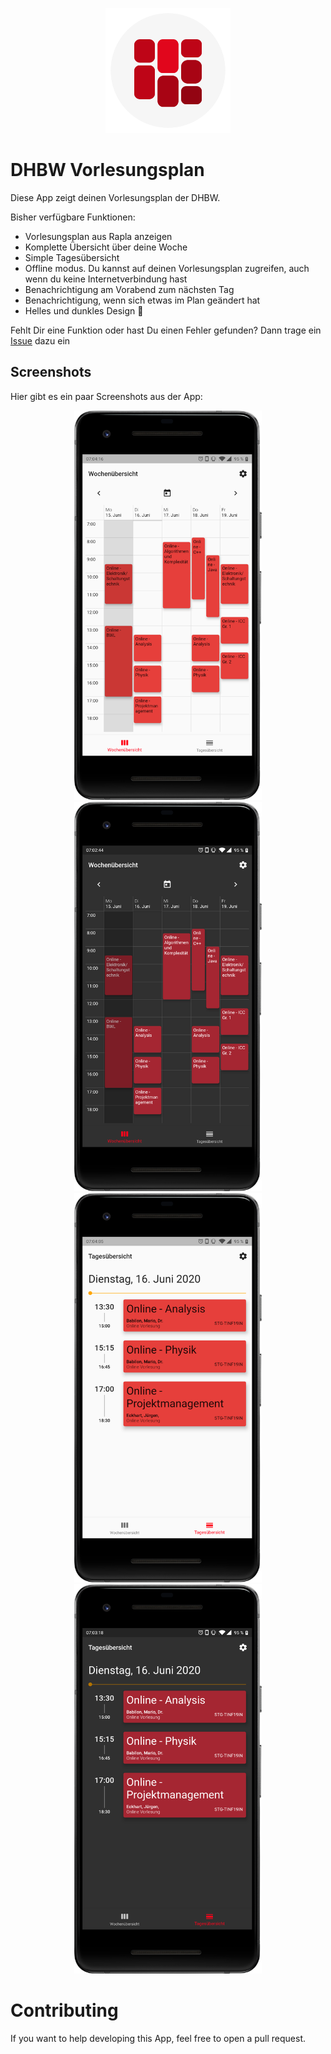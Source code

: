 <p align="center">
<img src="https://raw.githubusercontent.com/Bennik2000/DHBWStudentInformationApp/master/icons/ic_launcher.svg" width="200">
</p>



# DHBW Vorlesungsplan

Diese App zeigt deinen Vorlesungsplan der DHBW. 

Bisher verfügbare Funktionen:

- Vorlesungsplan aus Rapla anzeigen
- Komplette Übersicht über deine Woche
- Simple Tagesübersicht
- Offline modus. Du kannst auf deinen Vorlesungsplan zugreifen, auch wenn du keine Internetverbindung hast
- Benachrichtigung am Vorabend zum nächsten Tag
- Benachrichtigung, wenn sich etwas im Plan geändert hat
- Helles und dunkles Design 👻



Fehlt Dir eine Funktion oder hast Du einen Fehler gefunden? Dann trage ein [Issue](https://github.com/Bennik2000/DHBWStudentInformationApp/issues) dazu ein



## Screenshots

Hier gibt es ein paar Screenshots aus der App: 

<p align="center">
<img src="https://raw.githubusercontent.com/Bennik2000/DHBWStudentInformationApp/master/screenshots/screenshot_weekly.png" alt="screenshot_weekly" width="300" />
<img src="https://raw.githubusercontent.com/Bennik2000/DHBWStudentInformationApp/master/screenshots/screenshot_weekly_dark.png" alt="screenshot_weekly" width="300" /> 
<img src="https://raw.githubusercontent.com/Bennik2000/DHBWStudentInformationApp/master/screenshots/screenshot_daily.png" alt="screenshot_weekly" width="300" /> 
<img src="https://raw.githubusercontent.com/Bennik2000/DHBWStudentInformationApp/master/screenshots/screenshot_daily_dark.png" alt="screenshot_weekly" width="300" /> 
</p>



# Contributing

If you want to help developing this App, feel free to open a pull request.